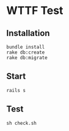 WTTF Test
=======

Installation
-----

```
bundle install
rake db:create
rake db:migrate
```

Start
-----
```
rails s
```


Test
-----
```
sh check.sh
```
